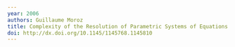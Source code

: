 ```yaml
---
year: 2006
authors: Guillaume Moroz
title: Complexity of the Resolution of Parametric Systems of Equations and Inequations
doi: http://dx.doi.org/10.1145/1145768.1145810
---
```

